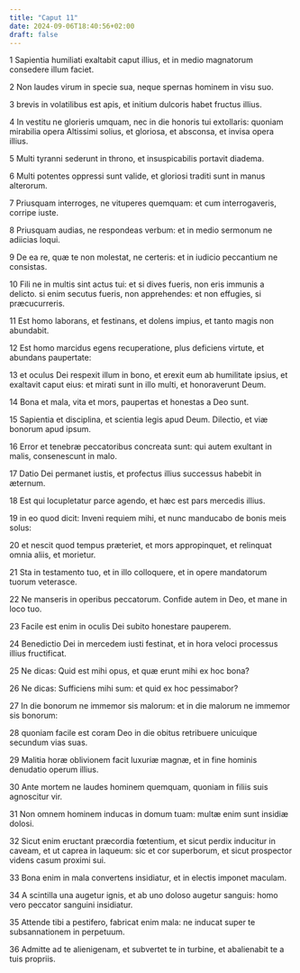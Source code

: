 ```yaml
---
title: "Caput 11"
date: 2024-09-06T18:40:56+02:00
draft: false
---
```




1 Sapientia humiliati exaltabit caput illius, et in medio magnatorum consedere illum faciet.

2 Non laudes virum in specie sua, neque spernas hominem in visu suo.

3 brevis in volatilibus est apis, et initium dulcoris habet fructus illius.

4 In vestitu ne glorieris umquam, nec in die honoris tui extollaris: quoniam mirabilia opera Altissimi solius, et gloriosa, et absconsa, et invisa opera illius.

5 Multi tyranni sederunt in throno, et insuspicabilis portavit diadema.

6 Multi potentes oppressi sunt valide, et gloriosi traditi sunt in manus alterorum.

7 Priusquam interroges, ne vituperes quemquam: et cum interrogaveris, corripe iuste.

8 Priusquam audias, ne respondeas verbum: et in medio sermonum ne adiicias loqui.

9 De ea re, quæ te non molestat, ne certeris: et in iudicio peccantium ne consistas.

10 Fili ne in multis sint actus tui: et si dives fueris, non eris immunis a delicto. si enim secutus fueris, non apprehendes: et non effugies, si præcucurreris.

11 Est homo laborans, et festinans, et dolens impius, et tanto magis non abundabit.

12 Est homo marcidus egens recuperatione, plus deficiens virtute, et abundans paupertate:

13 et oculus Dei respexit illum in bono, et erexit eum ab humilitate ipsius, et exaltavit caput eius: et mirati sunt in illo multi, et honoraverunt Deum.

14 Bona et mala, vita et mors, paupertas et honestas a Deo sunt.

15 Sapientia et disciplina, et scientia legis apud Deum. Dilectio, et viæ bonorum apud ipsum.

16 Error et tenebræ peccatoribus concreata sunt: qui autem exultant in malis, consenescunt in malo.

17 Datio Dei permanet iustis, et profectus illius successus habebit in æternum.

18 Est qui locupletatur parce agendo, et hæc est pars mercedis illius.

19 in eo quod dicit: Inveni requiem mihi, et nunc manducabo de bonis meis solus:

20 et nescit quod tempus præteriet, et mors appropinquet, et relinquat omnia aliis, et morietur.

21 Sta in testamento tuo, et in illo colloquere, et in opere mandatorum tuorum veterasce.

22 Ne manseris in operibus peccatorum. Confide autem in Deo, et mane in loco tuo.

23 Facile est enim in oculis Dei subito honestare pauperem.

24 Benedictio Dei in mercedem iusti festinat, et in hora veloci processus illius fructificat.

25 Ne dicas: Quid est mihi opus, et quæ erunt mihi ex hoc bona?

26 Ne dicas: Sufficiens mihi sum: et quid ex hoc pessimabor?

27 In die bonorum ne immemor sis malorum: et in die malorum ne immemor sis bonorum:

28 quoniam facile est coram Deo in die obitus retribuere unicuique secundum vias suas.

29 Malitia horæ oblivionem facit luxuriæ magnæ, et in fine hominis denudatio operum illius.

30 Ante mortem ne laudes hominem quemquam, quoniam in filiis suis agnoscitur vir.

31 Non omnem hominem inducas in domum tuam: multæ enim sunt insidiæ dolosi.

32 Sicut enim eructant præcordia fœtentium, et sicut perdix inducitur in caveam, et ut caprea in laqueum: sic et cor superborum, et sicut prospector videns casum proximi sui.

33 Bona enim in mala convertens insidiatur, et in electis imponet maculam.

34 A scintilla una augetur ignis, et ab uno doloso augetur sanguis: homo vero peccator sanguini insidiatur.

35 Attende tibi a pestifero, fabricat enim mala: ne inducat super te subsannationem in perpetuum.

36 Admitte ad te alienigenam, et subvertet te in turbine, et abalienabit te a tuis propriis.

